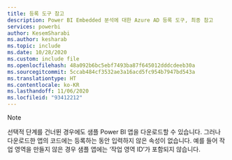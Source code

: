 ```yaml
---
title: 등록 도구 참고
description: Power BI Embedded 분석에 대한 Azure AD 등록 도구, 최종 참고
services: powerbi
author: KesemSharabi
ms.author: kesharab
ms.topic: include
ms.date: 10/28/2020
ms.custom: include file
ms.openlocfilehash: 48a092b6bc5ebf7493ba87f645012dddcdeeb30a
ms.sourcegitcommit: 5ccab484cf3532ae3a16acd5fc954b7947bd543a
ms.translationtype: HT
ms.contentlocale: ko-KR
ms.lasthandoff: 11/06/2020
ms.locfileid: "93412212"
---
```

>[!NOTE]
>선택적 단계를 건너뛴 경우에도 샘플 Power BI 앱을 다운로드할 수 있습니다. 그러나 다운로드한 앱의 코드에는 등록하는 동안 입력하지 않은 속성이 없습니다. 예를 들어 작업 영역을 만들지 않은 경우 샘플 앱에는 ‘작업 영역 ID’가 포함되지 않습니다.
